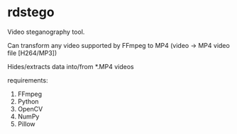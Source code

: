 # rdstego
Video steganography tool.

Can transform any video supported by FFmpeg to MP4 (video -> MP4 video file [H264/MP3])

Hides/extracts data into/from *.MP4 videos

requirements:
1. FFmpeg
2. Python
3. OpenCV
4. NumPy
5. Pillow
